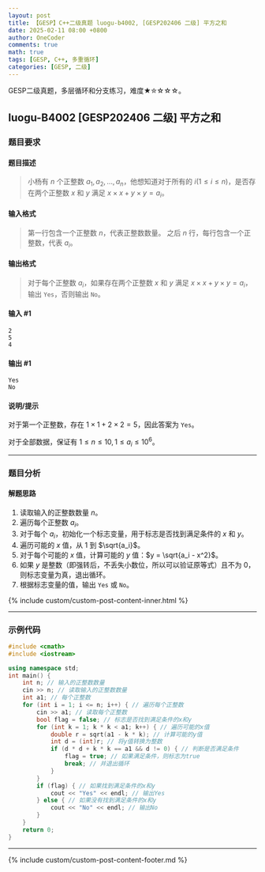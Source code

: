 ```yaml
---
layout: post
title: 【GESP】C++二级真题 luogu-b4002, [GESP202406 二级] 平方之和
date: 2025-02-11 08:00 +0800
author: OneCoder
comments: true
math: true
tags: [GESP, C++, 多重循环]
categories: [GESP, 二级]
---
```

GESP二级真题，多层循环和分支练习，难度★✮☆☆☆。

<!--more-->

## luogu-B4002 [GESP202406 二级] 平方之和

### 题目要求

#### 题目描述

>小杨有 $n$ 个正整数 $a_1,a_2,\dots,a_n$，他想知道对于所有的 $i (1\le i\le n)$，是否存在两个正整数 $x$ 和 $y$ 满足 $x\times x+y \times y=a_i$。

#### 输入格式

>第一行包含一个正整数 $n$，代表正整数数量。
之后 $n$ 行，每行包含一个正整数，代表 $a_i$。

#### 输出格式

>对于每个正整数 $a_i$，如果存在两个正整数 $x$ 和 $y$ 满足 $x\times x+y \times y=a_i$，输出 `Yes`，否则输出 `No`。

#### 输入 #1

```console
2
5
4
```

#### 输出 #1

```console
Yes
No
```

#### 说明/提示

对于第一个正整数，存在 $1\times 1+2 \times 2=5$，因此答案为 `Yes`。

对于全部数据，保证有 $1 \le n \le 10,1 \le a_i \le 10^6$。

---

### 题目分析

#### 解题思路

1. 读取输入的正整数数量 $n$。
2. 遍历每个正整数 $a_i$。
3. 对于每个 $a_i$，初始化一个标志变量，用于标志是否找到满足条件的 $x$ 和 $y$。
4. 遍历可能的 $x$ 值，从 $1$ 到 $\sqrt{a_i}$。
5. 对于每个可能的 $x$ 值，计算可能的 $y$ 值：$y = \sqrt{a_i - x^2}$。
6. 如果 $y$ 是整数（即强转后，不丢失小数位，所以可以验证原等式）且不为 $0$，则标志变量为真，退出循环。
7. 根据标志变量的值，输出 `Yes` 或 `No`。

{% include custom/custom-post-content-inner.html %}

---

### 示例代码

```cpp
#include <cmath>
#include <iostream>

using namespace std;
int main() {
    int n; // 输入的正整数数量
    cin >> n; // 读取输入的正整数数量
    int a1; // 每个正整数
    for (int i = 1; i <= n; i++) { // 遍历每个正整数
        cin >> a1; // 读取每个正整数
        bool flag = false; // 标志是否找到满足条件的x和y
        for (int k = 1; k * k < a1; k++) { // 遍历可能的x值
            double r = sqrt(a1 - k * k); // 计算可能的y值
            int d = (int)r; // 将y值转换为整数
            if (d * d + k * k == a1 && d != 0) { // 判断是否满足条件
                flag = true; // 如果满足条件，则标志为true
                break; // 并退出循环
            }
        }
        if (flag) { // 如果找到满足条件的x和y
            cout << "Yes" << endl; // 输出Yes
        } else { // 如果没有找到满足条件的x和y
            cout << "No" << endl; // 输出No
        }
    }
    return 0;
}
```

---

{% include custom/custom-post-content-footer.md %}
